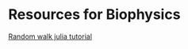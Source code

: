 # Resources for Biophysics
[Random walk julia tutorial](https://sje30.github.io/catam-julia/casestudies/randomwalks/randomwalksnotebook.html)